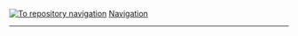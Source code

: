 [![To repository navigation](arrow-heading-up_16-16.png)](#package-name) [Navigation](#package-name)

---
